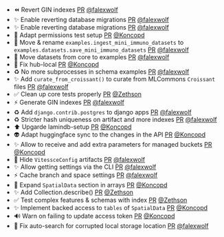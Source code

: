 - ⏪️ Revert GIN indexes [PR](https://github.com/laminlabs/lamindb/pull/2995) [@falexwolf](https://github.com/falexwolf)
- ✨ Enable reverting database migrations [PR](https://github.com/laminlabs/lamindb-setup/pull/1116) [@falexwolf](https://github.com/falexwolf)
- ✨ Enable reverting database migrations [PR](https://github.com/laminlabs/lamin-cli/pull/148) [@falexwolf](https://github.com/falexwolf)
- 💚 Adapt permissions test setup [PR](https://github.com/laminlabs/lamindb/pull/2994) [@Koncopd](https://github.com/Koncopd)
- 🚚 Move & rename `examples.ingest_mini_immuno_datasets` to `examples.datasets.save_mini_immuno_datasets` [PR](https://github.com/laminlabs/lamindb/pull/2993) [@falexwolf](https://github.com/falexwolf)
- 🚚 Move datasets from core to examples [PR](https://github.com/laminlabs/lamindb/pull/2992) [@falexwolf](https://github.com/falexwolf)
- 💚 Fix hub-local [PR](https://github.com/laminlabs/lamindb-setup/pull/1115) [@Koncopd](https://github.com/Koncopd)
- ♻️ No more subprocesses in schema examples [PR](https://github.com/laminlabs/lamindb/pull/2991) [@falexwolf](https://github.com/falexwolf)
- ✨ Add `curate_from_croissant()` to curate from MLCommons `Croissant` files [PR](https://github.com/laminlabs/lamindb/pull/2989) [@falexwolf](https://github.com/falexwolf)
- ✅ Clean up core tests properly [PR](https://github.com/laminlabs/lamindb/pull/2984) [@Zethson](https://github.com/Zethson)
- ⚡️ Generate GIN indexes [PR](https://github.com/laminlabs/lamindb/pull/2987) [@falexwolf](https://github.com/falexwolf)
- ♻️ Add `django.contrib.postgres` to django apps [PR](https://github.com/laminlabs/lamindb-setup/pull/1114) [@falexwolf](https://github.com/falexwolf)
- ♻️ Stricter hash uniqueness on artifact and more indexes [PR](https://github.com/laminlabs/lamindb/pull/2983) [@falexwolf](https://github.com/falexwolf)
- ⬆️ Upgarde lamindb-setup [PR](https://github.com/laminlabs/lamindb/pull/2986) [@Koncopd](https://github.com/Koncopd)
- 👽️ Adapt huggingface sync to the changes in the API [PR](https://github.com/laminlabs/lamindb-setup/pull/1113) [@Koncopd](https://github.com/Koncopd)
- ✨ Allow to receive and add extra parameters for managed buckets [PR](https://github.com/laminlabs/lamindb-setup/pull/1112) [@Koncopd](https://github.com/Koncopd)
- 🚸 Hide `VitessceConfig` artifacts [PR](https://github.com/laminlabs/lamindb/pull/2982) [@falexwolf](https://github.com/falexwolf)
- ✨ Allow getting settings via the CLI [PR](https://github.com/laminlabs/lamin-cli/pull/147) [@falexwolf](https://github.com/falexwolf)
- ⚡️ Cache branch and space settings [PR](https://github.com/laminlabs/lamindb-setup/pull/1111) [@falexwolf](https://github.com/falexwolf)
- 📝 Expand `SpatialData` section in arrays [PR](https://github.com/laminlabs/lamindb/pull/2978) [@Koncopd](https://github.com/Koncopd)
- ✨ Add Collection.describe() [PR](https://github.com/laminlabs/lamindb/pull/2975) [@Zethson](https://github.com/Zethson)
- ✅ Test complex features & schemas with index [PR](https://github.com/laminlabs/lamindb/pull/2970) [@Zethson](https://github.com/Zethson)
- ✨ Implement backed access to `tables` of `SpatialData`  [PR](https://github.com/laminlabs/lamindb/pull/2968) [@Koncopd](https://github.com/Koncopd)
- 🔊 Warn on failing to update access token [PR](https://github.com/laminlabs/lamindb-setup/pull/1110) [@Koncopd](https://github.com/Koncopd)
- 🐛 Fix auto-search for corrupted local storage location [PR](https://github.com/laminlabs/lamindb-setup/pull/1109) [@falexwolf](https://github.com/falexwolf)
